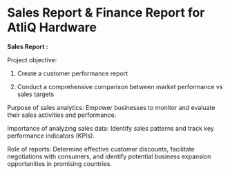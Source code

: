 # Sales Report & Finance Report for AtliQ Hardware
**Sales Report :**

Project objective:

1. Create a customer performance report

2. Conduct a comprehensive comparison between market performance vs sales targets

Purpose of sales analytics: Empower businesses to monitor and evaluate their sales activities and performance.

Importance of analyzing sales data: Identify sales patterns and track key performance indicators (KPIs).

Role of reports: Determine effective customer discounts, facilitate negotiations with consumers, and identify potential business expansion opportunities in promising countries.
